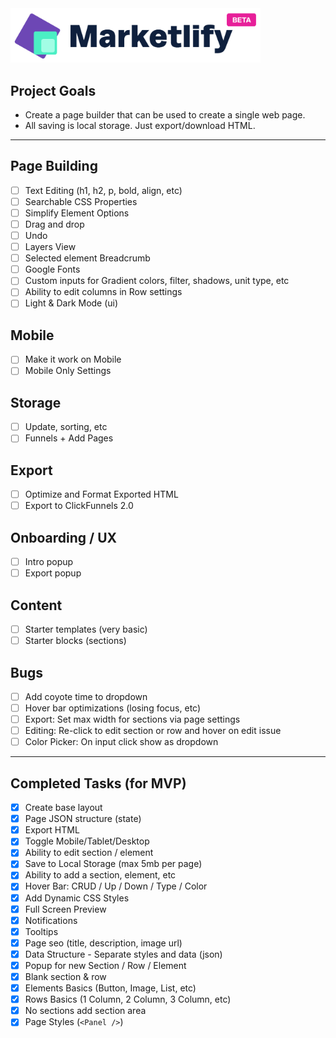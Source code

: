 <img src="/public/images/logo.png" width="400" />

## Project Goals

- Create a page builder that can be used to create a single web page.
- All saving is local storage. Just export/download HTML.

---

## Page Building

- [ ] Text Editing (h1, h2, p, bold, align, etc)
- [ ] Searchable CSS Properties
- [ ] Simplify Element Options
- [ ] Drag and drop 
- [ ] Undo
- [ ] Layers View
- [ ] Selected element Breadcrumb
- [ ] Google Fonts
- [ ] Custom inputs for Gradient colors, filter, shadows, unit type, etc
- [ ] Ability to edit columns in Row settings
- [ ] Light & Dark Mode (ui)

## Mobile

- [ ] Make it work on Mobile
- [ ] Mobile Only Settings

## Storage

- [ ] Update, sorting, etc
- [ ] Funnels + Add Pages

## Export

- [ ] Optimize and Format Exported HTML
- [ ] Export to ClickFunnels 2.0

## Onboarding / UX

- [ ] Intro popup
- [ ] Export popup

## Content

- [ ] Starter templates (very basic)
- [ ] Starter blocks (sections)

## Bugs

- [ ] Add coyote time to dropdown
- [ ] Hover bar optimizations (losing focus, etc)
- [ ] Export: Set max width for sections via page settings
- [ ] Editing: Re-click to edit section or row and hover on edit issue
- [ ] Color Picker: On input click show as dropdown

---

## Completed Tasks (for MVP)

- [x] Create base layout
- [x] Page JSON structure (state)
- [x] Export HTML
- [x] Toggle Mobile/Tablet/Desktop
- [x] Ability to edit section / element
- [x] Save to Local Storage (max 5mb per page)
- [x] Ability to add a section, element, etc
- [x] Hover Bar: CRUD / Up / Down / Type / Color
- [x] Add Dynamic CSS Styles
- [x] Full Screen Preview
- [x] Notifications
- [x] Tooltips
- [x] Page seo (title, description, image url)
- [x] Data Structure - Separate styles and data (json)
- [x] Popup for new Section / Row / Element
- [x] Blank section & row
- [x] Elements Basics (Button, Image, List, etc)
- [x] Rows Basics (1 Column, 2 Column, 3 Column, etc)
- [x] No sections add section area
- [x] Page Styles (`<Panel />`)

